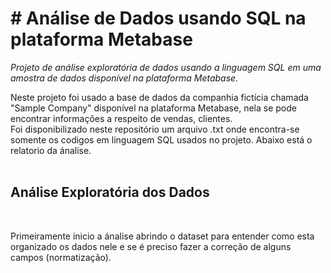 # # Análise de Dados usando SQL na plataforma Metabase
*Projeto de análise exploratória de dados usando a linguagem SQL em uma amostra de dados disponível na plataforma Metabase.*
<br>

Neste projeto foi usado a base de dados da companhia fictícia chamada "Sample Company" disponível na plataforma Metabase, 
nela se pode encontrar informações a respeito de vendas, clientes. 
<br>
Foi disponibilizado neste repositório um arquivo .txt onde encontra-se somente os codigos em linguagem SQL usados no projeto. Abaixo está o relatorio da ánalise.
<br><br>

## Análise Exploratória dos Dados
<br>

Primeiramente inicio a ánalise abrindo o dataset para entender como esta organizado os dados nele e se é preciso fazer a correção de alguns
campos (normatização). 
